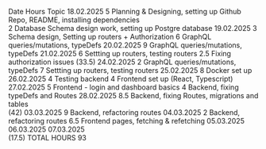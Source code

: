 Date            Hours    Topic
18.02.2025      5        Planning & Designing, setting up Github Repo, README, installing dependencies              
                2        Database Schema design work, setting up Postgre database
19.02.2025      3        Schema design, Setting up routers + Authorization
                6        GraphQL queries/mutations, typeDefs
20.02.2025      9        GraphQL queries/mutations, typeDefs
21.02.2025      6        Settting up routers, testing routers
                2.5      Fixing authorization issues
                (33.5)
24.02.2025      2        GraphQL queries/mutations, typeDefs
                7        Settting up routers, testing routers
25.02.2025      8        Docker set up
26.02.2025      4        Testing backend
                4        Frontend set up (React, Typescript)
27.02.2025      5        Frontend - login and dashboard basics
                4        Backend, fixing typeDefs and Routes
28.02.2025      8.5      Backend, fixing Routes, migrations and tables      
                (42)
03.03.2025      9        Backend, refactoring routes
04.03.2025      2        Backend, refactoring routes
                6.5      Frontend pages, fetching & refetching
05.03.2025
06.03.2025
07.03.2025  
                (17.5)
TOTAL HOURS     93    